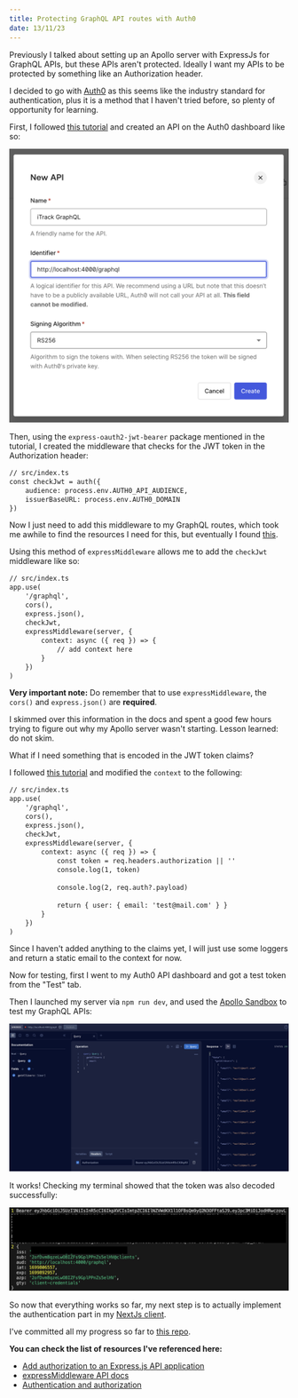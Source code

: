 ```yaml
---
title: Protecting GraphQL API routes with Auth0
date: 13/11/23
---
```


Previously I talked about setting up an Apollo server with ExpressJs for GraphQL APIs, but these APIs aren't protected. Ideally I want my APIs to be protected by something like an Authorization header.

I decided to go with [Auth0](https://auth0.com/docs/) as this seems like the industry standard for authentication, plus it is a method that I haven't tried before, so plenty of opportunity for learning.

First, I followed [this tutorial](https://auth0.com/docs/quickstart/backend/nodejs/interactive) and created an API on the Auth0 dashboard like so:

![Create API on Auth0 dashboard](./images/13th_nov_23_1.png)

Then, using the `express-oauth2-jwt-bearer` package mentioned in the tutorial, I created the middleware that checks for the JWT token in the Authorization header:

```
// src/index.ts
const checkJwt = auth({
    audience: process.env.AUTH0_API_AUDIENCE,
    issuerBaseURL: process.env.AUTH0_DOMAIN
})
```

Now I just need to add this middleware to my GraphQL routes, which took me awhile to find the resources I need for this, but eventually I found [this](https://www.apollographql.com/docs/apollo-server/api/express-middleware/).

Using this method of `expressMiddleware` allows me to add the `checkJwt` middleware like so:

```
// src/index.ts
app.use(
    '/graphql',
    cors(),
    express.json(),
    checkJwt,
    expressMiddleware(server, {
        context: async ({ req }) => {
            // add context here
        }
    })
)
```

**Very important note:** Do remember that to use `expressMiddleware`, the `cors()` and `express.json()` are **required**.

I skimmed over this information in the docs and spent a good few hours trying to figure out why my Apollo server wasn't starting. Lesson learned: do not skim.

What if I need something that is encoded in the JWT token claims?

I followed [this tutorial](https://www.apollographql.com/docs/apollo-server/security/authentication/) and modified the `context` to the following:

```
// src/index.ts
app.use(
    '/graphql',
    cors(),
    express.json(),
    checkJwt,
    expressMiddleware(server, {
        context: async ({ req }) => {
            const token = req.headers.authorization || ''
            console.log(1, token)

            console.log(2, req.auth?.payload)

            return { user: { email: 'test@mail.com' } }
        }
    })
)
```

Since I haven't added anything to the claims yet, I will just use some loggers and return a static email to the context for now.

Now for testing, first I went to my Auth0 API dashboard and got a test token from the "Test" tab.

Then I launched my server via `npm run dev`, and used the [Apollo Sandbox](https://studio.apollographql.com/sandbox/explorer) to test my GraphQL APIs:

![Testing auth header on Apollo Sandbox](./images/13th_nov_23_2.png)

It works! Checking my terminal showed that the token was also decoded successfully:

![Results logged to console](./images/13th_nov_23_3.png)

So now that everything works so far, my next step is to actually implement the authentication part in my [NextJs client](https://github.com/fattynomnom/itrack-nextjs).

I've committed all my progress so far to [this repo](https://github.com/fattynomnom/itrack-expressjs).

**You can check the list of resources I've referenced here:**

-   [Add authorization to an Express.js API application](https://auth0.com/docs/quickstart/backend/nodejs/interactive)
-   [expressMiddleware API docs](https://www.apollographql.com/docs/apollo-server/api/express-middleware/)
-   [Authentication and authorization](https://www.apollographql.com/docs/apollo-server/security/authentication/)
